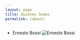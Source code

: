 ```yaml
---
layout: page
title: Quienes Somos
permalink: /about/
---
```


- Ernesto Bossi
![Ernesto Bossi](http://services.nexodyne.com/email/icon/UqnEypL8%2B4hlHU.rrpg%3D/YGTShvk%3D/R01haWw%3D/0/image.png)
